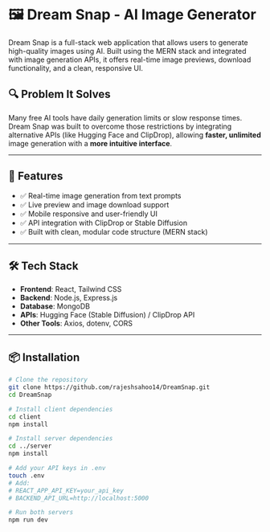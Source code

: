 # 🖼️ Dream Snap - AI Image Generator

Dream Snap is a full-stack web application that allows users to generate high-quality images using AI. Built using the MERN stack and integrated with image generation APIs, it offers real-time image previews, download functionality, and a clean, responsive UI.

## 🔍 Problem It Solves
Many free AI tools have daily generation limits or slow response times. Dream Snap was built to overcome those restrictions by integrating alternative APIs (like Hugging Face and ClipDrop), allowing **faster, unlimited** image generation with a **more intuitive interface**.

---

## 🚀 Features

- ✅ Real-time image generation from text prompts
- ✅ Live preview and image download support
- ✅ Mobile responsive and user-friendly UI
- ✅ API integration with ClipDrop or Stable Diffusion
- ✅ Built with clean, modular code structure (MERN stack)

---

## 🛠️ Tech Stack

- **Frontend**: React, Tailwind CSS
- **Backend**: Node.js, Express.js
- **Database**: MongoDB
- **APIs**: Hugging Face (Stable Diffusion) / ClipDrop API
- **Other Tools**: Axios, dotenv, CORS

---

## 📦 Installation

```bash
# Clone the repository
git clone https://github.com/rajeshsahoo14/DreamSnap.git
cd DreamSnap

# Install client dependencies
cd client
npm install

# Install server dependencies
cd ../server
npm install

# Add your API keys in .env
touch .env
# Add:
# REACT_APP_API_KEY=your_api_key
# BACKEND_API_URL=http://localhost:5000

# Run both servers
npm run dev
